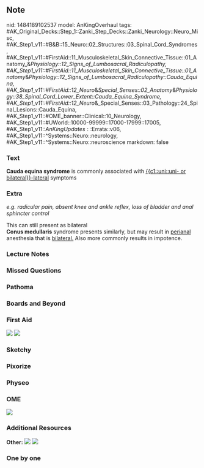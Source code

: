 ## Note
nid: 1484189102537
model: AnKingOverhaul
tags: #AK_Original_Decks::Step_1::Zanki_Step_Decks::Zanki_Neurology::Neuro_Misc, #AK_Step1_v11::#B&B::15_Neuro::02_Structures::03_Spinal_Cord_Syndromes, #AK_Step1_v11::#FirstAid::11_Musculoskeletal_Skin_Connective_Tissue::01_Anatomy_&_Physiology::12_Signs_of_Lumbosacral_Radiculopathy, #AK_Step1_v11::#FirstAid::11_Musculoskeletal_Skin_Connective_Tissue::01_Anatomy_&_Physiology::12_Signs_of_Lumbosacral_Radiculopathy::Cauda_Equina, #AK_Step1_v11::#FirstAid::12_Neuro_&_Special_Senses::02_Anatomy_&_Physiology::38_Spinal_Cord_Lower_Extent::Cauda_Equina_Syndrome, #AK_Step1_v11::#FirstAid::12_Neuro_&_Special_Senses::03_Pathology::24_Spinal_Lesions::Cauda_Equina, #AK_Step1_v11::#OME_banner::Clinical::10_Neurology, #AK_Step1_v11::#UWorld::10000-99999::17000-17999::17005, #AK_Step1_v11::$AnKingUpdates::$Errata::v06, #AK_Step1_v11::^Systems::Neuro::neurology, #AK_Step1_v11::^Systems::Neuro::neuroscience
markdown: false

### Text
<div>
  <b>Cauda equina syndrome</b> is commonly associated with
  <u>{{c1::uni::uni- or bilateral}}-lateral</u> symptoms
</div>

### Extra
<i>e.g. radicular pain, absent knee and ankle reflex, loss of
bladder and anal sphincter control</i>
<div>
  This can still present as bilateral
</div>
<div>
  <b>Conus medullaris</b> syndrome presents similarly, but may
  result in <u>perianal</u> anesthesia that is <u>bilateral.</u>
  Also more commonly results in impotence.
</div>

### Lecture Notes


### Missed Questions


### Pathoma


### Boards and Beyond


### First Aid
<img src="tmpplUDyq.png"> <img src="tmpmt1mr1.png">

### Sketchy


### Pixorize


### Physeo


### OME
<div class="ome-widget">
  <a href=
  "https://onlinemeded.org/spa/neurology?ref=anki"><img src="_OME_AnkiFlashcards_Topic_6.png"></a>
</div>

### Additional Resources
<b>Other:</b> <img src="tmpqv4KhQ.png"> <img src="tmpR7fSIt.png">

### One by one

